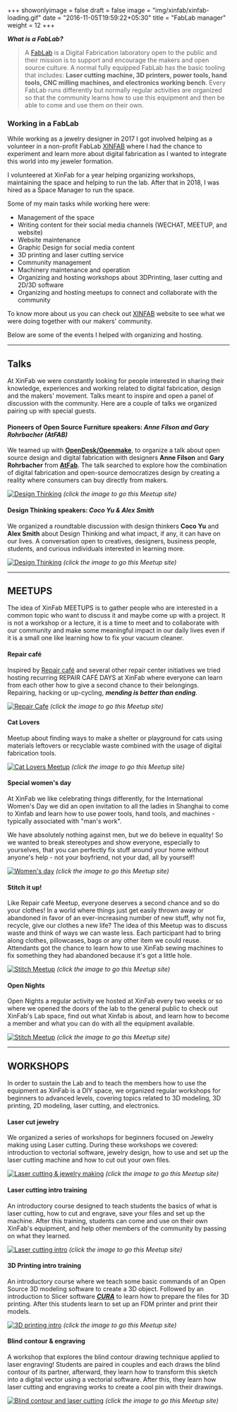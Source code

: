 +++
showonlyimage = false
draft = false
image = "img/xinfab/xinfab-loading.gif"
date = "2016-11-05T19:59:22+05:30"
title = "FabLab manager"
weight = 12
+++
<!--more-->

**_What is a FabLab?_**
>A [FabLab](https://www.fablabs.io/) is a Digital Fabrication laboratory open to the public and their mission is to support and encourage the makers and open source culture.
A normal fully equipped FabLab has the basic tooling that includes: **Laser cutting machine, 3D printers, power tools, hand tools, CNC milling machines, and electronics working bench**. Every FabLab runs differently but normally regular activities are organized so that the community learns how to use this equipment and then be able to come and use them on their own.

### Working in a FabLab

While working as a jewelry designer in 2017 I got involved helping as a volunteer in a non-profit FabLab [XINFAB](https://www.xinfab.com/about.html) where I had the chance to experiment and learn more about digital fabrication as I wanted to integrate this world into my jeweler formation.

I volunteered at XinFab for a year helping organizing workshops, maintaining the space and helping to run the lab. After that in 2018, I was hired as a Space Manager to run the space.

Some of my main tasks while working here were:
* Management of the space
* Writing content for their social media channels (WECHAT, MEETUP, and  website)
* Website maintenance
* Graphic Design for social media content
* 3D printing and laser cutting service 
* Community management 
* Machinery maintenance and operation 
* Organizing and hosting workshops about 3DPrinting, laser cutting and 2D/3D software
* Organizing and hosting meetups to connect and collaborate with the community

To know more about us you can check out [XINFAB](https://www.xinfab.com/index.html) website to see what we were doing together with our makers' community. 

Below are some of the events I helped with organizing and hosting.
___

## Talks

At XinFab we were constantly looking for people interested in sharing their knowledge, experiences and working related to digital fabrication, design and the makers' movement. Talks meant to inspire and open a panel of discussion with the community.
Here are a couple of talks we organized pairing up with special guests.

#### Pioneers of Open Source Furniture speakers: *Anne Filson and Gary Rohrbacher (AtFAB)*

We teamed up with **[OpenDesk/Openmake](https://www.opendesk.cc/)**, to organize a talk about open source design and digital fabrication with designers **Anne Filson** and **Gary Rohrbacher** from **[AtFab](http://atfab.co/)**. The talk searched to explore how the combination of digital fabrication and open-source democratizes design by creating a reality where consumers can buy directly from makers.

[![Design Thinking](/img/xinfab/atFab-MEETUP.jpg)](https://www.meetup.com/Xinfab-Fablab/events/246115250/)
*(click the image to go this Meetup site)*

#### Design Thinking speakers: *Coco Yu & Alex Smith*
We organized a roundtable discussion with design thinkers **Coco Yu** and **Alex Smith** about Design Thinking and what impact, if any, it can have on our lives. A conversation open to creatives, designers, business people, students, and curious individuals interested in learning more.

[![Design Thinking](/img/xinfab/design-thinking-talk.jpg)](https://www.meetup.com/Xinfab-Fablab/events/247149688/)
*(click the image to go this Meetup site)*
___

## MEETUPS 

The idea of XinFab MEETUPS is to gather people who are interested in a common topic who want to discuss it and maybe come up with a project. It is not a workshop or a lecture, it is a time to meet and to collaborate with our community and make some meaningful impact in our daily lives even if it is a small one like learning how to fix your vacuum cleaner.

#### Repair café
 Inspired by [Repair café](https://repaircafe.org/en/) and several other repair center initiatives we tried hosting recurring REPAIR CAFÉ DAYS at XinFab where everyone can learn from each other how to give a second chance to their belongings. Repairing, hacking or up-cycling, **_mending is better than ending_**.

[![Repair Cafe](/img/xinfab/repair-cafe.jpg)](https://www.meetup.com/Xinfab-Fablab/events/265995916/)
*(click the image to go this Meetup site)*

#### Cat Lovers 
Meetup about finding ways to make a shelter or playground for cats using materials leftovers or recyclable waste combined with the usage of digital fabrication tools.

[![Cat Lovers Meetup](/img/xinfab/cat-lovers.jpg)](https://www.meetup.com/Xinfab-Fablab/events/252429127/)
*(click the image to go this Meetup site)*

#### Special women's day
At XinFab we like celebrating things differently, for the International Women's Day we did an open invitation to all the ladies in Shanghai to come to Xinfab and learn how to use power tools, hand tools, and machines - typically associated with "man's work". 

We have absolutely nothing against men, but we do believe in equality! So we wanted to break stereotypes and show everyone, especially to yourselves, that you can perfectly fix stuff around your home without anyone's help - not your boyfriend, not your dad, all by yourself!

[![Women's day](/img/xinfab/handywomen-day.jpg)](https://www.meetup.com/Xinfab-Fablab/events/248127148//)
*(click the image to go this Meetup site)*

#### Stitch it up!
Like Repair café Meetup, everyone deserves a second chance and so do your clothes! In a world where things just get easily thrown away or abandoned in favor of an ever-increasing number of new stuff, why not fix, recycle, give our clothes a new life? The idea of this Meetup was to discuss waste and think of ways we can waste less. Each participant had to bring along clothes, pillowcases, bags or any other item we could reuse. Attendants got the chance to learn how to use XinFab sewing machines to fix something they had abandoned because it's got a little hole. 

[![Stitch Meetup](/img/xinfab/sewing-second-chance.jpg)](https://www.meetup.com/Xinfab-Fablab/events/254298375/)
*(click the image to go this Meetup site)*

#### Open Nights
Open Nights a regular activity we hosted at XinFab every two weeks or so where we opened the doors of the lab to the general public to check out XinFab's Lab space, find out what Xinfab is about, and learn how to become a member and what you can do with all the equipment available.

[![Stitch Meetup](/img/xinfab/open-nights.jpg)](https://www.meetup.com/Xinfab-Fablab/events/qrnhfqyxnbqb/)
*(click the image to go this Meetup site)*
___

## WORKSHOPS

In order to sustain the Lab and to teach the members how to use the equipment as XinFab is a DIY space, we organized regular workshops for beginners to advanced levels, covering topics related to 3D modeling, 3D printing, 2D modeling, laser cutting, and electronics.

#### Laser cut jewelry
We organized a series of workshops for beginners focused on Jewelry making using Laser cutting. During these workshops we covered: introduction to vectorial software, jewelry design, how to use and set up the laser cutting machine and how to cut out your own files.

[![Laser cutting & jewelry making](/img/xinfab/jewelry-making2.jpg)](https://www.meetup.com/Xinfab-Fablab/events/257055756/)
*(click the image to go this Meetup site)*

#### Laser cutting intro training
An introductory course designed to teach students the basics of what is laser cutting, how to cut and engrave, save your files and set up the machine. After this training, students can come and use on their own XinFab's equipment, and help other members of the community by passing on what they learned.

[![Laser cutting intro](/img/xinfab/laser-cutting2.jpg)](https://www.meetup.com/Xinfab-Fablab/events/254502268/)
*(click the image to go this Meetup site)*

#### 3D Printing intro training
An introductory course where we teach some basic commands of an Open Source 3D modeling software to create a 3D object. Followed by an introduction to Slicer software **_[CURA](https://ultimaker.com/software)_** to learn how to prepare the files for 3D printing. After this students learn to set up an FDM printer and print their models.

[![3D printing intro](/img/xinfab/3D-printing-workshop.jpg)](https://www.meetup.com/Xinfab-Fablab/events/260503367/)
*(click the image to go this Meetup site)*

#### Blind contour & engraving
A workshop that explores the blind contour drawing technique applied to laser engraving! Students are paired in couples and each draws the blind contour of its partner, afterward, they learn how to transform this sketch into a digital vector using a vectorial software. After this, they learn how laser cutting and engraving works to create a cool pin with their drawings.

[![Blind contour and laser cutting](/img/xinfab/blind-contour2.jpg)](https://www.meetup.com/Xinfab-Fablab/events/252968490/)
*(click the image to go this Meetup site)*







